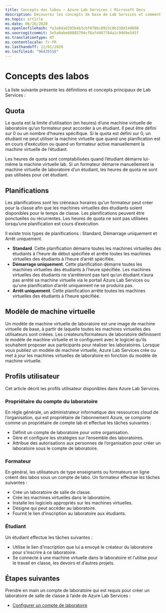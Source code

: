 ```yaml
---
title: Concepts des labos – Azure Lab Services | Microsoft Docs
description: Découvrez les concepts de base de Lab Services et comment cet outil facilite la création et la gestion des laboratoires.
ms.topic: article
ms.date: 06/26/2020
ms.openlocfilehash: fa3a8dad195b4b3cbf0786c8923c8b330d148898
ms.sourcegitcommit: 5e5a0abe60803704cf8afd407784a1c9469e545f
ms.translationtype: HT
ms.contentlocale: fr-FR
ms.lasthandoff: 12/01/2020
ms.locfileid: "96435516"
---
```

# <a name="labs-concepts"></a>Concepts des labos

La liste suivante présente les définitions et concepts principaux de Lab Services :

## <a name="quota"></a>Quota

Le quota est la limite d’utilisation (en heures) d’une machine virtuelle de laboratoire qu’un formateur peut accorder à un étudiant. Il peut être défini sur 0 ou un nombre d’heures spécifique. Si le quota est défini sur 0, un étudiant ne peut utiliser la machine virtuelle que quand une planification est en cours d’exécution ou quand un formateur active manuellement la machine virtuelle de l’étudiant.  

Les heures de quota sont comptabilisées quand l’étudiant démarre lui-même la machine virtuelle lab.  Si un formateur démarre manuellement la machine virtuelle de laboratoire d’un étudiant, les heures de quota ne sont pas utilisées pour cet étudiant.

## <a name="schedules"></a>Planifications

Les planifications sont les créneaux horaires qu’un formateur peut créer pour la classe afin que les machines virtuelles des étudiants soient disponibles pour le temps de classe.  Les planifications peuvent être ponctuelles ou récurrentes.  Les heures de quota ne sont pas utilisées lorsqu’une planification est cours d’exécution.

Il existe trois types de planifications : Standard, Démarrage uniquement et Arrêt uniquement.

- **Standard**.  Cette planification démarre toutes les machines virtuelles des étudiants à l’heure de début spécifiée et arrête toutes les machines virtuelles des étudiants à l’heure d’arrêt spécifiée.
- **Démarrage uniquement**.   Cette planification démarre toutes les machines virtuelles des étudiants à l’heure spécifiée.  Les machines virtuelles des étudiants ne s’arrêteront pas tant qu’un étudiant n’aura pas arrêté sa machine virtuelle via le portail Azure Lab Services ou qu’une planification d’arrêt uniquement ne se produira pas.
- **Arrêt uniquement**.  Cette planification arrête toutes les machines virtuelles des étudiants à l’heure spécifiée.  

## <a name="template-virtual-machine"></a>Modèle de machine virtuelle

Un modèle de machine virtuelle de laboratoire est une image de machine virtuelle de base, à partir de laquelle toutes les machines virtuelles des utilisateurs sont créées. Les créateurs/formateurs de laboratoire définissent le modèle de machine virtuelle et le configurent avec le logiciel qu’ils souhaitent proposer aux participants pour réaliser les laboratoires. Lorsque vous publiez un modèle de machine virtuelle, Azure Lab Services crée ou met à jour les machines virtuelles de laboratoire en fonction du modèle de machine virtuelle.

## <a name="user-profiles"></a>Profils utilisateur

Cet article décrit les profils utilisateur disponibles dans Azure Lab Services.

### <a name="lab-account-owner"></a>Propriétaire du compte du laboratoire

En règle générale, un administrateur informatique des ressources cloud de l’organisation, qui est propriétaire de l’abonnement Azure, se comporte comme un propriétaire de compte lab et effectue les tâches suivantes :

- Définit un compte de laboratoire pour votre organisation.
- Gère et configure les stratégies sur l’ensemble des laboratoires.
- Attribue des autorisations aux personnes de l’organisation pour créer un laboratoire sous le compte de laboratoire.

### <a name="educator"></a>Formateur

En général, les utilisateurs de type enseignants ou formateurs en ligne créent des labos sous un compte de labo. Un formateur effectue les tâches suivantes :

- Crée un laboratoire de salle de classe.
- Crée les machines virtuelles dans le laboratoire.
- Installe les logiciels appropriés sur les machines virtuelles.
- Désigne qui peut accéder au laboratoire.
- Fournit le lien d’inscription au laboratoire aux étudiants.

### <a name="student"></a>Étudiant

Un étudiant effectue les tâches suivantes :

- Utilise le lien d’inscription que lui a envoyé le créateur du laboratoire pour s’inscrire à ce laboratoire.
- Se connecte à une machine virtuelle dans le laboratoire et l’utilise pour le travail en classe, les devoirs et d’autres projets.

## <a name="next-steps"></a>Étapes suivantes

Prendre en main un compte de laboratoire qui est requis pour créer un laboratoire de salle de classe à l’aide de Azure Lab Services :

- [Configurer un compte de laboratoire](tutorial-setup-lab-account.md)
